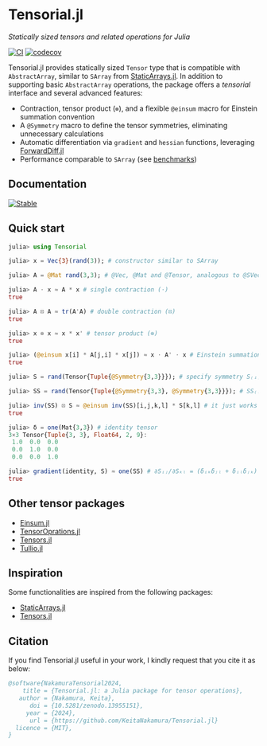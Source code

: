 # Tensorial.jl

*Statically sized tensors and related operations for Julia*

[![CI](https://github.com/KeitaNakamura/Tensorial.jl/actions/workflows/ci.yml/badge.svg)](https://github.com/KeitaNakamura/Tensorial.jl/actions/workflows/ci.yml)
[![codecov](https://codecov.io/gh/KeitaNakamura/Tensorial.jl/branch/main/graph/badge.svg?token=V58DXDI1R5)](https://codecov.io/gh/KeitaNakamura/Tensorial.jl)

Tensorial.jl provides statically sized `Tensor` type that is compatible with `AbstractArray`, similar to `SArray` from [StaticArrays.jl](https://github.com/JuliaArrays/StaticArrays.jl).
In addition to supporting basic `AbstractArray` operations, the package offers a *tensorial* interface and several advanced features:

* Contraction, tensor product (`⊗`), and a flexible `@einsum` macro for Einstein summation convention
* A `@Symmetry` macro to define the tensor symmetries, eliminating unnecessary calculations
* Automatic differentiation via `gradient` and `hessian` functions, leveraging [ForwardDiff.jl](https://github.com/JuliaDiff/ForwardDiff.jl)
* Performance comparable to `SArray` (see [benchmarks](https://keitanakamura.github.io/Tensorial.jl/stable/Benchmarks/))

## Documentation

[![Stable](https://img.shields.io/badge/docs-latest%20release-blue.svg)](https://KeitaNakamura.github.io/Tensorial.jl/stable)

## Quick start

```julia
julia> using Tensorial

julia> x = Vec{3}(rand(3)); # constructor similar to SArray

julia> A = @Mat rand(3,3); # @Vec, @Mat and @Tensor, analogous to @SVector, @SMatrix and @SArray

julia> A ⋅ x ≈ A * x # single contraction (⋅)
true

julia> A ⊡ A ≈ tr(A'A) # double contraction (⊡)
true

julia> x ⊗ x ≈ x * x' # tensor product (⊗)
true

julia> (@einsum x[i] * A[j,i] * x[j]) ≈ x ⋅ A' ⋅ x # Einstein summation (@einsum)
true

julia> S = rand(Tensor{Tuple{@Symmetry{3,3}}}); # specify symmetry S₍ᵢⱼ₎

julia> SS = rand(Tensor{Tuple{@Symmetry{3,3}, @Symmetry{3,3}}}); # SS₍ᵢⱼ₎₍ₖₗ₎

julia> inv(SS) ⊡ S ≈ @einsum inv(SS)[i,j,k,l] * S[k,l] # it just works
true

julia> δ = one(Mat{3,3}) # identity tensor
3×3 Tensor{Tuple{3, 3}, Float64, 2, 9}:
 1.0  0.0  0.0
 0.0  1.0  0.0
 0.0  0.0  1.0

julia> gradient(identity, S) ≈ one(SS) # ∂Sᵢⱼ/∂Sₖₗ = (δᵢₖδⱼₗ + δᵢₗδⱼₖ) / 2
true
```

## Other tensor packages

* [Einsum.jl](https://github.com/ahwillia/Einsum.jl)
* [TensorOprations.jl](https://github.com/Jutho/TensorOperations.jl)
* [Tensors.jl](https://github.com/Ferrite-FEM/Tensors.jl)
* [Tullio.jl](https://github.com/mcabbott/Tullio.jl)

## Inspiration

Some functionalities are inspired from the following packages:

* [StaticArrays.jl](https://github.com/JuliaArrays/StaticArrays.jl)
* [Tensors.jl](https://github.com/Ferrite-FEM/Tensors.jl)

## Citation

If you find Tensorial.jl useful in your work, I kindly request that you cite it as below:

```bibtex
@software{NakamuraTensorial2024,
    title = {Tensorial.jl: a Julia package for tensor operations},
   author = {Nakamura, Keita},
      doi = {10.5281/zenodo.13955151},
     year = {2024},
      url = {https://github.com/KeitaNakamura/Tensorial.jl}
  licence = {MIT},
}
```
